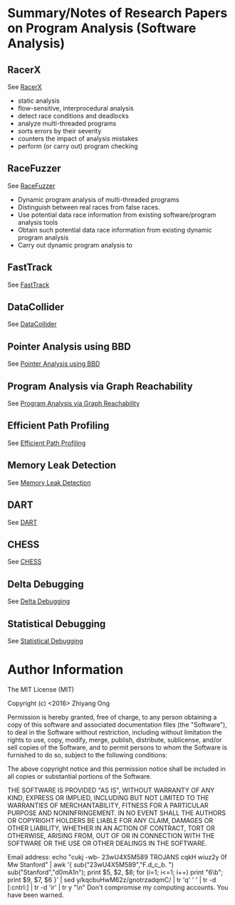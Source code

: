 #	Summary/Notes of Research Papers on Program Analysis (Software Analysis)



##	RacerX

See [RacerX](http://web.stanford.edu/~engler/racerx-sosp03.pdf)

- static analysis
- flow-sensitive, interprocedural analysis
- detect race conditions and deadlocks
- analyze multi-threaded programs
- sorts errors by their severity
- counters the impact of analysis mistakes
- perform (or carry out) program checking



##	RaceFuzzer

See [RaceFuzzer](http://www1.cs.columbia.edu/~junfeng/09fa-e6998/papers/racefuzz.pdf)

- Dynamic program analysis of multi-threaded programs
- Distinguish between real races from false races.
- Use potential data race information from existing software/program analysis tools
- Obtain such potential data race information from existing dynamic program analysis
- Carry out dynamic program analysis to 


##	FastTrack

See [FastTrack](http://slang.soe.ucsc.edu/cormac/papers/pldi09.pdf)


##	DataCollider

See [DataCollider](http://research.microsoft.com/pubs/139266/DataCollider%20-%20OSDI2010.pdf)

##	Pointer Analysis using BBD

See [Pointer Analysis using BBD](http://suif.stanford.edu/~jwhaley/papers/pldi04.pdf)

##	Program Analysis via Graph Reachability

See [Program Analysis via Graph Reachability](http://research.cs.wisc.edu/wpis/papers/tr1386.pdf)

##	Efficient Path Profiling

See [Efficient Path Profiling](http://research.microsoft.com/en-us/um/people/tball/papers/pathprof.pdf)

##	Memory Leak Detection

See [Memory Leak Detection](http://www.ics.uci.edu/~guoqingx/papers/xu-icse08.pdf)

##	DART

See [DART](http://dl.acm.org/citation.cfm?id=1065036)

##	CHESS

See [CHESS](http://research.microsoft.com/en-us/projects/chess/pldi07-IterativeContextBounding.pdf)

##	Delta Debugging

See [Delta Debugging](https://www.st.cs.uni-saarland.de/publications/files/zeller-esec-1999.pdf)

##	Statistical Debugging

See [Statistical Debugging](http://www.cs.columbia.edu/~junfeng/09fa-e6998/papers/bug-isolation.pdf)











#	Author Information

The MIT License (MIT)

Copyright (c) <2016> Zhiyang Ong

Permission is hereby granted, free of charge, to any person obtaining a copy of this software and associated documentation files (the "Software"), to deal in the Software without restriction, including without limitation the rights to use, copy, modify, merge, publish, distribute, sublicense, and/or sell copies of the Software, and to permit persons to whom the Software is furnished to do so, subject to the following conditions:

The above copyright notice and this permission notice shall be included in all copies or substantial portions of the Software.

THE SOFTWARE IS PROVIDED "AS IS", WITHOUT WARRANTY OF ANY KIND, EXPRESS OR IMPLIED, INCLUDING BUT NOT LIMITED TO THE WARRANTIES OF MERCHANTABILITY, FITNESS FOR A PARTICULAR PURPOSE AND NONINFRINGEMENT. IN NO EVENT SHALL THE AUTHORS OR COPYRIGHT HOLDERS BE LIABLE FOR ANY CLAIM, DAMAGES OR OTHER LIABILITY, WHETHER IN AN ACTION OF CONTRACT, TORT OR OTHERWISE, ARISING FROM, OUT OF OR IN CONNECTION WITH THE SOFTWARE OR THE USE OR OTHER DEALINGS IN THE SOFTWARE.

Email address: echo "cukj -wb- 23wU4X5M589 TROJANS cqkH wiuz2y 0f Mw Stanford" | awk '{ sub("23wU4X5M589","F.d_c_b. ") sub("Stanford","d0mA1n"); print $5, $2, $8; for (i=1; i<=1; i++) print "6\b"; print $9, $7, $6 }' | sed y/kqcbuHwM62z/gnotrzadqmC/ | tr 'q' ' ' | tr -d [:cntrl:] | tr -d 'ir' | tr y "\n"		Don't compromise my computing accounts. You have been warned.

